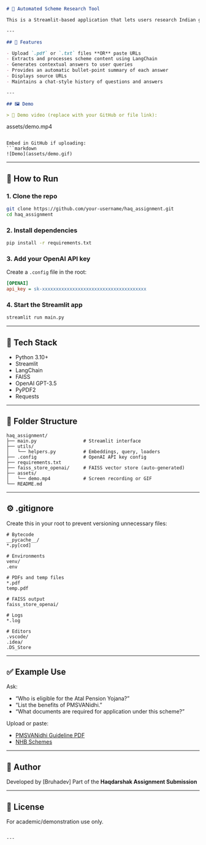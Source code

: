 ```markdown
# 🧾 Automated Scheme Research Tool

This is a Streamlit-based application that lets users research Indian government schemes by uploading PDF/TXT files or pasting article URLs. It uses OpenAI's GPT-3.5 model, FAISS indexing, and LangChain to generate answers and summaries from the document content.

---

## 📌 Features

- Upload `.pdf` or `.txt` files **OR** paste URLs
- Extracts and processes scheme content using LangChain
- Generates contextual answers to user queries
- Provides an automatic bullet-point summary of each answer
- Displays source URLs
- Maintains a chat-style history of questions and answers

---

## 🖼 Demo

> 🎥 Demo video (replace with your GitHub or file link):

```

assets/demo.mp4

````

Embed in GitHub if uploading:
```markdown
![Demo](assets/demo.gif)
````

---

## 🚀 How to Run

### 1. Clone the repo

```bash
git clone https://github.com/your-username/haq_assignment.git
cd haq_assignment
```

### 2. Install dependencies

```bash
pip install -r requirements.txt
```

### 3. Add your OpenAI API key

Create a `.config` file in the root:

```ini
[OPENAI]
api_key = sk-xxxxxxxxxxxxxxxxxxxxxxxxxxxxxxxxxxxxxx
```

### 4. Start the Streamlit app

```bash
streamlit run main.py
```

---

## 🧠 Tech Stack

* Python 3.10+
* Streamlit
* LangChain
* FAISS
* OpenAI GPT-3.5
* PyPDF2
* Requests

---

## 📂 Folder Structure

```
haq_assignment/
├── main.py                 # Streamlit interface
├── utils/
│   └── helpers.py          # Embeddings, query, loaders
├── .config                 # OpenAI API key config
├── requirements.txt
├── faiss_store_openai/     # FAISS vector store (auto-generated)
├── assets/
│   └── demo.mp4            # Screen recording or GIF
└── README.md
```

---

## ⚙️ .gitignore

Create this in your root to prevent versioning unnecessary files:

```
# Bytecode
__pycache__/
*.py[cod]

# Environments
venv/
.env

# PDFs and temp files
*.pdf
temp.pdf

# FAISS output
faiss_store_openai/

# Logs
*.log

# Editors
.vscode/
.idea/
.DS_Store
```

---

## ✅ Example Use

Ask:

* “Who is eligible for the Atal Pension Yojana?”
* “List the benefits of PMSVANidhi.”
* “What documents are required for application under this scheme?”

Upload or paste:

* [PMSVANidhi Guideline PDF](https://mohua.gov.in/upload/uploadfiles/files/PMSVANidhi%20Guideline_English.pdf)
* [NHB Schemes](https://nhb.gov.in/schemes.aspx)

---

## 🙋 Author

Developed by \[Bruhadev]
Part of the **Haqdarshak Assignment Submission**

---

## 📄 License

For academic/demonstration use only.

```

---

